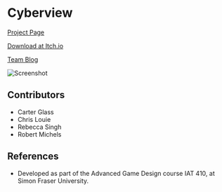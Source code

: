 # Cyberview

[Project Page](https://rmichels.com/cyberview)

[Download at Itch.io](https://rmichels.itch.io/cyberview)

[Team Blog](https://404teamnotfound561902897.wordpress.com)

![Screenshot](https://rmichels.com/assets/img/cyberview.jpg "Screenshot")

## Contributors
* Carter Glass
* Chris Louie
* Rebecca Singh
* Robert Michels

## References
* Developed as part of the Advanced Game Design course IAT 410, at Simon Fraser University.
